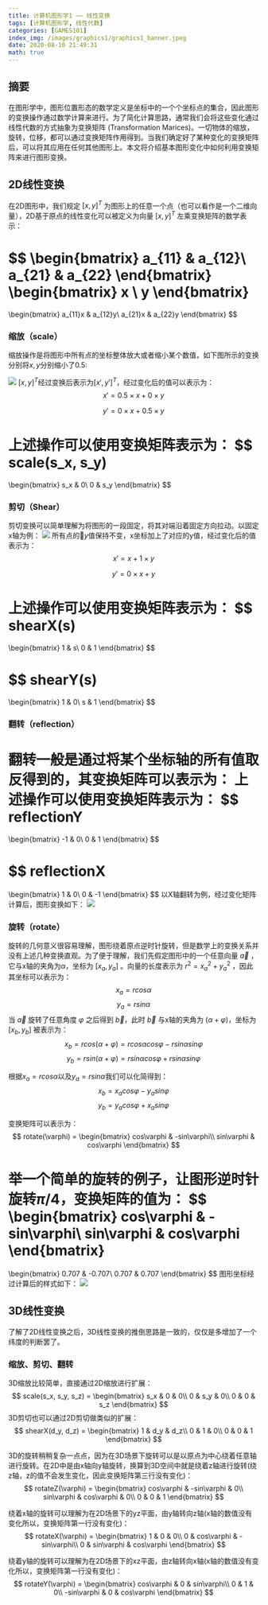 ```yaml
---
title: 计算机图形学1 —— 线性变换
tags: [计算机图形学, 线性代数]
categories: [GAMES101]
index_img: /images/graphics1/graphics1_banner.jpeg
date: 2020-08-10 21:49:31
math: true
---
```


## 摘要
在图形学中，图形位置形态的数学定义是坐标中的一个个坐标点的集合，因此图形的变换操作通过数学计算来进行。为了简化计算思路，通常我们会将这些变化通过线性代数的方式抽象为变换矩阵 (Transformation Marices)。一切物体的缩放，旋转，位移，都可以通过变换矩阵作用得到。当我们确定好了某种变化的变换矩阵后，可以将其应用在任何其他图形上。本文将介绍基本图形变化中如何利用变换矩阵来进行图形变换。

## 2D线性变换
在2D图形中，我们规定 $[x, y]^T$ 为图形上的任意一个点（也可以看作是一个二维向量），2D基于原点的线性变化可以被定义为向量 $[x, y]^T$ 左乘变换矩阵的数学表示：

$$
\begin{bmatrix}
 a_{11} & a_{12}\\
 a_{21} & a_{22}
\end{bmatrix}
\begin{bmatrix}
 x \\
 y
\end{bmatrix}
=
\begin{bmatrix}
 a_{11}x & a_{12}y\\
 a_{21}x & a_{22}y
\end{bmatrix}
$$

### 缩放（scale）
缩放操作是将图形中所有点的坐标整体放大或者缩小某个数值，如下图所示的变换分别将$x, y$分别缩小了0.5:

![](/images/graphics1/graphics1_scale.png)
$[x, y]^T$经过变换后表示为$[x\prime, y\prime]^T$，经过变化后的值可以表示为：
$$
x\prime = 0.5 \times x + 0 \times y
$$

$$
y\prime = 0 \times x + 0.5 \times y
$$

上述操作可以使用变换矩阵表示为：
$$
scale(s_x, s_y)
= 
\begin{bmatrix}
 s_x & 0\\
 0 & s_y
\end{bmatrix} 
$$

### 剪切（Shear）
剪切变换可以简单理解为将图形的一段固定，将其对端沿着固定方向拉动。以固定x轴为例：
![](/images/graphics1/graphics1_shear.png)
所有点的$y$值保持不变，x坐标加上了对应的y值，经过变化后的值表示为：
$$
x\prime =  x + 1 \times y
$$

$$
y\prime = 0 \times x + y
$$

上述操作可以使用变换矩阵表示为：
$$
shearX(s)
= 
\begin{bmatrix}
 1 & s\\
 0 & 1
\end{bmatrix} 
$$

$$
shearY(s)
= 
\begin{bmatrix}
 1 & 0\\
 s & 1
\end{bmatrix} 
$$

### 翻转（reflection）
翻转一般是通过将某个坐标轴的所有值取反得到的，其变换矩阵可以表示为：
上述操作可以使用变换矩阵表示为：
$$
reflectionY
= 
\begin{bmatrix}
 -1 & 0\\
 0 & 1
\end{bmatrix} 
$$

$$
reflectionX
= 
\begin{bmatrix}
 1 & 0\\
 0 & -1
\end{bmatrix} 
$$
以X轴翻转为例，经过变化矩阵计算后，图形变换如下：
![](/images/graphics1/graphics1_reflection.png)

### 旋转（rotate）
旋转的几何意义很容易理解，图形绕着原点逆时针旋转，但是数学上的变换关系并没有上述几种变换直观。为了便于理解，我们先假定图形中的一个任意向量 $\vec{a}$ ，它与x轴的夹角为$\alpha$，坐标为 $[x_a, y_a]$ 。向量的长度表示为  $r^2 = x_a^2 + y_a^2$ ，因此其坐标可以表示为：
$$
x_a = rcos\alpha
$$
$$
y_a = rsin\alpha
$$
当 $\vec{a}$ 旋转了任意角度 $\varphi$ 之后得到 $\vec{b}$，此时 $\vec{b}$ 与x轴的夹角为 $(\alpha + \varphi)$，坐标为$[x_b, y_b]$ 被表示为：
$$
x_b = rcos(\alpha + \varphi) = rcos\alpha cos\varphi - rsin\alpha sin\varphi
$$
$$
y_b = rsin(\alpha + \varphi) = rsin\alpha cos\varphi + r sin\alpha sin\varphi
$$

根据$x_a = rcos\alpha$以及$y_a = rsin\alpha$我们可以化简得到：
$$
x_b = x_a cos\varphi - y_a sin\varphi
$$
$$
y_b = y_a cos\varphi + x_a sin\varphi
$$

变换矩阵可以表示为：
$$
rotate(\varphi) = 
\begin{bmatrix}
 cos\varphi & -sin\varphi\\
 sin\varphi & cos\varphi
\end{bmatrix} 
$$

举一个简单的旋转的例子，让图形逆时针旋转$\pi/4$，变换矩阵的值为：
$$
\begin{bmatrix}
cos\varphi & -sin\varphi\\
sin\varphi & cos\varphi
\end{bmatrix}
= 
\begin{bmatrix}
0.707 & -0.707\\
0.707 & 0.707
\end{bmatrix}
$$
图形坐标经过计算后的样式如下：
![](/images/graphics1/graphics1_rotate.png)


## 3D线性变换
了解了2D线性变换之后，3D线性变换的推倒思路是一致的，仅仅是多增加了一个纬度的判断罢了。

### 缩放、剪切、翻转
3D缩放比较简单，直接通过2D缩放进行扩展：
$$
scale(s_x, s_y, s_z) = 
\begin{bmatrix}
s_x & 0 & 0\\
0 & s_y & 0\\
0 & 0 & s_z
\end{bmatrix}
$$
3D剪切也可以通过2D剪切做类似的扩展：
$$
shearX(d_y, d_z) = 
\begin{bmatrix}
1 & d_y & d_z\\
0 & 1 & 0\\
0 & 0 & 1
\end{bmatrix}
$$

3D的旋转稍稍复杂一点点，因为在3D场景下旋转可以是以原点为中心绕着任意轴进行旋转。在2D中是由x轴向y轴旋转，换算到3D空间中就是绕着z轴进行旋转(绕z轴，z的值不会发生变化，因此变换矩阵第三行没有变化)：
$$
rotateZ(\varphi) = 
\begin{bmatrix}
cos\varphi & -sin\varphi & 0\\
sin\varphi & cos\varphi & 0\\
0 & 0 & 1
\end{bmatrix} 
$$

绕着x轴的旋转可以理解为在2D场景下的yz平面，由y轴转向z轴(x轴的数值没有变化所以，变换矩阵第一行没有变化)：
$$
rotateX(\varphi) = 
\begin{bmatrix}
1 & 0 & 0\\
0 & cos\varphi & -sin\varphi\\
0 & sin\varphi & cos\varphi
\end{bmatrix} 
$$


绕着y轴的旋转可以理解为在2D场景下的xz平面，由z轴转向x轴(x轴的数值没有变化所以，变换矩阵第一行没有变化)：
$$
rotateY(\varphi) = 
\begin{bmatrix}
cos\varphi & 0 & sin\varphi\\
0 & 1 & 0\\
-sin\varphi & 0  & cos\varphi
\end{bmatrix} 
$$

